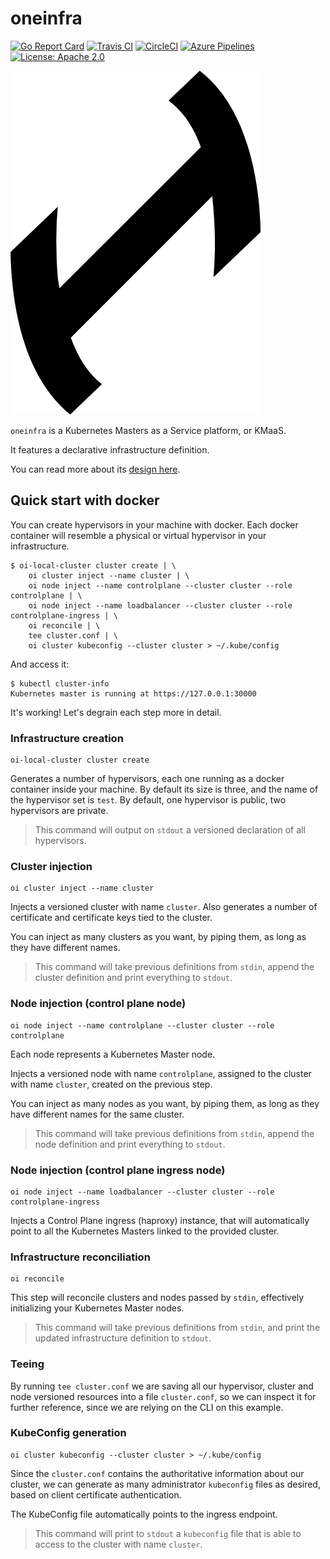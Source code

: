 # oneinfra

[![Go Report Card](https://goreportcard.com/badge/github.com/oneinfra/oneinfra)](https://goreportcard.com/report/github.com/oneinfra/oneinfra)
[![Travis CI](https://travis-ci.org/oneinfra/oneinfra.svg?branch=master)](https://travis-ci.org/oneinfra/oneinfra)
[![CircleCI](https://circleci.com/gh/oneinfra/oneinfra.svg?style=shield)](https://circleci.com/gh/oneinfra/oneinfra)
[![Azure Pipelines](https://dev.azure.com/oneinfra/oneinfra/_apis/build/status/oneinfra.oneinfra?branchName=master)](https://dev.azure.com/oneinfra/oneinfra/_build/latest?definitionId=1&branchName=master)
[![License: Apache 2.0](https://img.shields.io/badge/License-Apache2.0-brightgreen.svg)](https://opensource.org/licenses/Apache-2.0)

![oneinfra logo](logos/oneinfra.png)

`oneinfra` is a Kubernetes Masters as a Service platform, or KMaaS.

It features a declarative infrastructure definition.

You can read more about its [design here](docs/DESIGN.md).

## Quick start with docker

You can create hypervisors in your machine with docker. Each docker
container will resemble a physical or virtual hypervisor in your
infrastructure.

```
$ oi-local-cluster cluster create | \
    oi cluster inject --name cluster | \
    oi node inject --name controlplane --cluster cluster --role controlplane | \
    oi node inject --name loadbalancer --cluster cluster --role controlplane-ingress | \
    oi reconcile | \
    tee cluster.conf | \
    oi cluster kubeconfig --cluster cluster > ~/.kube/config
```

And access it:

```
$ kubectl cluster-info
Kubernetes master is running at https://127.0.0.1:30000
```

It's working! Let's degrain each step more in detail.

### Infrastructure creation

```
oi-local-cluster cluster create
```

Generates a number of hypervisors, each one running as a docker
container inside your machine. By default its size is three, and the
name of the hypervisor set is `test`. By default, one hypervisor is
public, two hypervisors are private.

> This command will output on `stdout` a versioned declaration of all
> hypervisors.

### Cluster injection

```
oi cluster inject --name cluster
```

Injects a versioned cluster with name `cluster`. Also generates a number
of certificate and certificate keys tied to the cluster.

You can inject as many clusters as you want, by piping them, as long
as they have different names.

> This command will take previous definitions from `stdin`, append the
> cluster definition and print everything to `stdout`.

### Node injection (control plane node)

```
oi node inject --name controlplane --cluster cluster --role controlplane
```

Each node represents a Kubernetes Master node.

Injects a versioned node with name `controlplane`, assigned to the
cluster with name `cluster`, created on the previous step.

You can inject as many nodes as you want, by piping them, as long as
they have different names for the same cluster.

> This command will take previous definitions from `stdin`, append the
> node definition and print everything to `stdout`.

### Node injection (control plane ingress node)

```
oi node inject --name loadbalancer --cluster cluster --role controlplane-ingress
```

Injects a Control Plane ingress (haproxy) instance, that will
automatically point to all the Kubernetes Masters linked to the
provided cluster.

### Infrastructure reconciliation

```
oi reconcile
```

This step will reconcile clusters and nodes passed by `stdin`,
effectively initializing your Kubernetes Master nodes.

> This command will take previous definitions from `stdin`, and print
> the updated infrastructure definition to `stdout`.

### Teeing

By running `tee cluster.conf` we are saving all our hypervisor, cluster
and node versioned resources into a file `cluster.conf`, so we can
inspect it for further reference, since we are relying on the CLI on
this example.

### KubeConfig generation

```
oi cluster kubeconfig --cluster cluster > ~/.kube/config
```

Since the `cluster.conf` contains the authoritative information about
our cluster, we can generate as many administrator `kubeconfig` files
as desired, based on client certificate authentication.

The KubeConfig file automatically points to the ingress endpoint.

> This command will print to `stdout` a `kubeconfig` file that is able
> to access to the cluster with name `cluster`.
